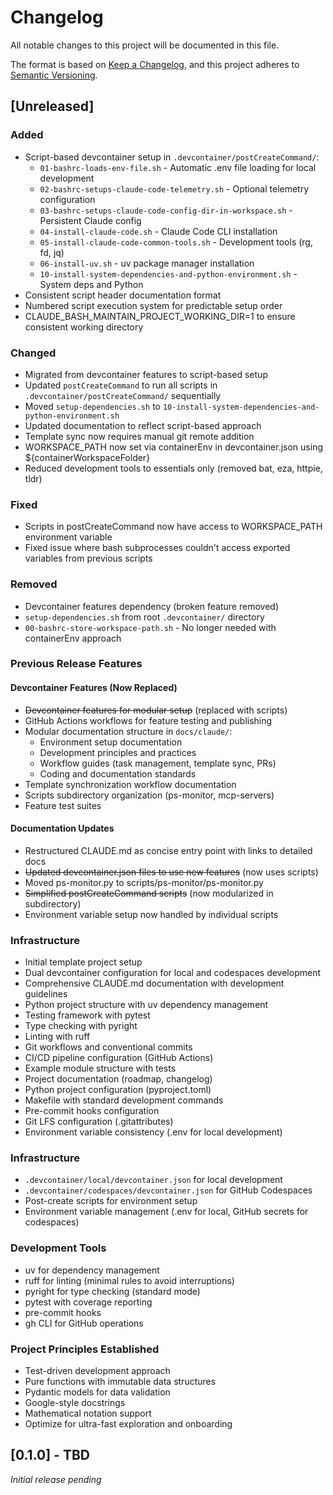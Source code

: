 # Changelog

All notable changes to this project will be documented in this file.

The format is based on [Keep a Changelog](https://keepachangelog.com/en/1.0.0/),
and this project adheres to [Semantic Versioning](https://semver.org/spec/v2.0.0.html).

## [Unreleased]

### Added
- Script-based devcontainer setup in `.devcontainer/postCreateCommand/`:
  - `01-bashrc-loads-env-file.sh` - Automatic .env file loading for local development
  - `02-bashrc-setups-claude-code-telemetry.sh` - Optional telemetry configuration
  - `03-bashrc-setups-claude-code-config-dir-in-workspace.sh` - Persistent Claude config
  - `04-install-claude-code.sh` - Claude Code CLI installation
  - `05-install-claude-code-common-tools.sh` - Development tools (rg, fd, jq)
  - `06-install-uv.sh` - uv package manager installation
  - `10-install-system-dependencies-and-python-environment.sh` - System deps and Python
- Consistent script header documentation format
- Numbered script execution system for predictable setup order
- CLAUDE_BASH_MAINTAIN_PROJECT_WORKING_DIR=1 to ensure consistent working directory

### Changed
- Migrated from devcontainer features to script-based setup
- Updated `postCreateCommand` to run all scripts in `.devcontainer/postCreateCommand/` sequentially
- Moved `setup-dependencies.sh` to `10-install-system-dependencies-and-python-environment.sh`
- Updated documentation to reflect script-based approach
- Template sync now requires manual git remote addition
- WORKSPACE_PATH now set via containerEnv in devcontainer.json using ${containerWorkspaceFolder}
- Reduced development tools to essentials only (removed bat, eza, httpie, tldr)

### Fixed
- Scripts in postCreateCommand now have access to WORKSPACE_PATH environment variable
- Fixed issue where bash subprocesses couldn't access exported variables from previous scripts

### Removed
- Devcontainer features dependency (broken feature removed)
- `setup-dependencies.sh` from root `.devcontainer/` directory
- `00-bashrc-store-workspace-path.sh` - No longer needed with containerEnv approach

### Previous Release Features

#### Devcontainer Features (Now Replaced)
- ~~Devcontainer features for modular setup~~ (replaced with scripts)
- GitHub Actions workflows for feature testing and publishing
- Modular documentation structure in `docs/claude/`:
  - Environment setup documentation
  - Development principles and practices
  - Workflow guides (task management, template sync, PRs)
  - Coding and documentation standards
- Template synchronization workflow documentation
- Scripts subdirectory organization (ps-monitor, mcp-servers)
- Feature test suites

#### Documentation Updates
- Restructured CLAUDE.md as concise entry point with links to detailed docs
- ~~Updated devcontainer.json files to use new features~~ (now uses scripts)
- Moved ps-monitor.py to scripts/ps-monitor/ps-monitor.py
- ~~Simplified postCreateCommand scripts~~ (now modularized in subdirectory)
- Environment variable setup now handled by individual scripts

### Infrastructure
- Initial template project setup
- Dual devcontainer configuration for local and codespaces development
- Comprehensive CLAUDE.md documentation with development guidelines
- Python project structure with uv dependency management
- Testing framework with pytest
- Type checking with pyright
- Linting with ruff
- Git workflows and conventional commits
- CI/CD pipeline configuration (GitHub Actions)
- Example module structure with tests
- Project documentation (roadmap, changelog)
- Python project configuration (pyproject.toml)
- Makefile with standard development commands
- Pre-commit hooks configuration
- Git LFS configuration (.gitattributes)
- Environment variable consistency (.env for local development)

### Infrastructure
- `.devcontainer/local/devcontainer.json` for local development
- `.devcontainer/codespaces/devcontainer.json` for GitHub Codespaces
- Post-create scripts for environment setup
- Environment variable management (.env for local, GitHub secrets for codespaces)

### Development Tools
- uv for dependency management
- ruff for linting (minimal rules to avoid interruptions)
- pyright for type checking (standard mode)
- pytest with coverage reporting
- pre-commit hooks
- gh CLI for GitHub operations

### Project Principles Established
- Test-driven development approach
- Pure functions with immutable data structures
- Pydantic models for data validation
- Google-style docstrings
- Mathematical notation support
- Optimize for ultra-fast exploration and onboarding

## [0.1.0] - TBD

*Initial release pending*